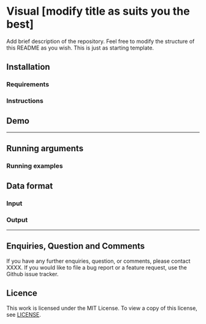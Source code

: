 # Visual [modify title as suits you the best]

Add brief description of the repository. Feel free to modify the structure of this README as you wish. This is just as starting template. 


## Installation

### Requirements


### Instructions



## Demo



---

## Running arguments


### Running examples



## Data format

### Input


### Output


---

## Enquiries, Question and Comments

If you have any further enquiries, question, or comments, please contact <email>XXXX</email>. 
If you would like to file a bug report or a feature request, use the Github issue tracker. 


## Licence

This work is licensed under the MIT License.  To view a copy of this license, see
[LICENSE](LICENSE).

